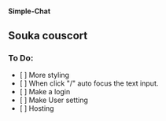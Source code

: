 <h4>Simple-Chat</h4>
<h2>Souka couscort</h2>

<h3>To Do:</h3>
<ul>
    <li>[ ] More styling</li>
    <li>[ ] When click "/" auto focus the text input.</li>
    <li>[ ] Make a login</li>
    <li>[ ] Make User setting</li>
    <li>[ ] Hosting</li>
</ul>
